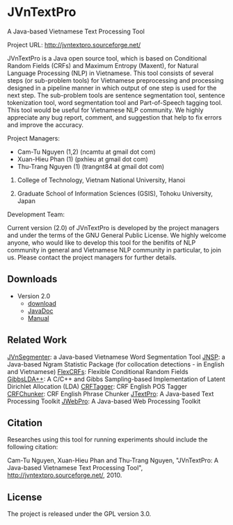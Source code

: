 # JVnTextPro

A Java-based Vietnamese Text Processing Tool

Project URL: http://jvntextpro.sourceforge.net/

JVnTextPro is a Java open source tool, which is based on Conditional Random Fields (CRFs) and Maximum Entropy (Maxent), for Natural Language Processing (NLP) in Vietnamese. This tool consists of several steps (or sub-problem tools) for Vietnamese preprocessing and processing designed in a pipeline manner in which output of one step is used for the next step. The sub-problem tools are sentence segmentation tool, sentence tokenization tool, word segmentation tool and Part-of-Speech tagging tool. This tool would be useful for Vietnamese NLP community. We highly appreciate any bug report, comment, and suggestion that help to fix errors and improve the accuracy.

Project Managers:

* Cam-Tu Nguyen (1,2) (ncamtu at gmail dot com)
* Xuan-Hieu Phan (1) (pxhieu at gmail dot com)
* Thu-Trang Nguyen (1) (trangnt84 at gmail dot com)

1. College of Technology, Vietnam National University, Hanoi

2. Graduate School of Information Sciences (GSIS), Tohoku University, Japan

Development Team:

Current version (2.0) of JVnTextPro is developed by the project managers and under the terms of the GNU General Public License. We highly welcome anyone, who would like to develop this tool for the benifits of NLP community in general and Vietnamese NLP community in particular, to join us. Please contact the project managers for further details.

## Downloads

* Version 2.0
    - [download](http://sourceforge.net/projects/jvntextpro)
    - [JavaDoc](http://jvntextpro.sourceforge.net/v2.0/doc/index.html)
    - [Manual](http://jvntextpro.sourceforge.net/v2.0/JVnTextPro_Manual.pdf)


## Related Work

[JVnSegmenter](http://jvnsegmenter.sourceforge.net/): a Java-based Vietnamese Word Segmentation Tool
[JNSP](http://jnsp.sourceforge.net/): a Java-based Ngram Statistic Package (for collocation detections - in English and Vietnamese)
[FlexCRFs](http://flexcrfs.sourceforge.net/): Flexible Conditional Random Fields
[GibbsLDA++](http://gibbslda.sourceforge.net/): A C/C++ and Gibbs Sampling-based Implementation of Latent Dirichlet Allocation (LDA)
[CRFTagger](http://crftagger.sourceforge.net/): CRF English POS Tagger
[CRFChunker](http://crfchunker.sourceforge.net/): CRF English Phrase Chunker
[JTextPro](http://jtextpro.sourceforge.net/): A Java-based Text Processing Toolkit
[JWebPro](http://jwebpro.sourceforge.net/): A Java-based Web Processing Toolkit

## Citation

Researches using this tool for running experiments should include the following citation:

Cam-Tu Nguyen, Xuan-Hieu Phan and Thu-Trang Nguyen, "JVnTextPro: A Java-based Vietnamese Text Processing Tool", http://jvntextpro.sourceforge.net/, 2010.

## License

The project is released under the GPL version 3.0.
